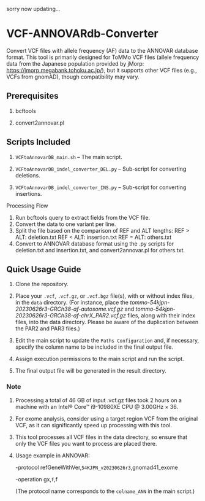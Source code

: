 sorry now updating...

# VCF-ANNOVARdb-Converter
Convert VCF files with allele frequency (AF) data to the ANNOVAR database format. This tool is primarily designed for ToMMo VCF files (allele frequency data from the Japanese population provided by jMorp: https://jmorp.megabank.tohoku.ac.jp/), but it supports other VCF files (e.g., VCFs from gnomAD), though compatibility may vary.


## Prerequisites
1. bcftools

2. convert2annovar.pl

## Scripts Included
1. `VCFtoAnnovarDB_main.sh` – The main script.

2. `VCFtoAnnovarDB_indel_converter_DEL.py` – Sub-script for converting deletions.

3. `VCFtoAnnovarDB_indel_converter_INS.py` – Sub-script for converting insertions.

Processing Flow
1. Run bcftools query to extract fields from the VCF file.
2. Convert the data to one variant per line.
3. Split the file based on the comparison of REF and ALT lengths:
 REF > ALT: deletion.txt
 REF < ALT: insertion.txt
 REF = ALT: others.txt
4. Convert to ANNOVAR database format using the .py scripts for deletion.txt and insertion.txt, and convert2annovar.pl for others.txt.

## Quick Usage Guide
1. Clone the repository.

2. Place your `.vcf`, `.vcf.gz`, or `.vcf.bgz` file(s), with or without index files, in the `data` directory. (For instance, place the *tommo-54kjpn-20230626r3-GRCh38-af-autosome.vcf.gz* and *tommo-54kjpn-20230626r3-GRCh38-af-chrX_PAR2.vcf.gz* files, along with their index files, into the data directory. Please be aware of the duplication between the PAR2 and PAR3 files.)
 
3. Edit the main script to update the `Paths Configuration` and, if necessary, specify the column name to be included in the final output file.

4. Assign execution permissions to the main script and run the script.

5. The final output file will be generated in the result directory.


### Note
1. Processing a total of 46 GB of input .vcf.gz files took 2 hours on a machine with an Intel® Core™ i9-10980XE CPU @ 3.00GHz × 36.

2. For exome analysis, consider using a target region VCF from the original VCF, as it can significantly speed up processing with this tool.

3. This tool processes all VCF files in the data directory, so ensure that only the VCF files you want to process are placed there.

4. Usage example in ANNOVAR:

   -protocol refGeneWithVer,`54KJPN_v20230626r3`,gnomad41_exome

   -operation gx,`f`,f

   (The protocol name corresponds to the `colname_ANN` in the main script.)

